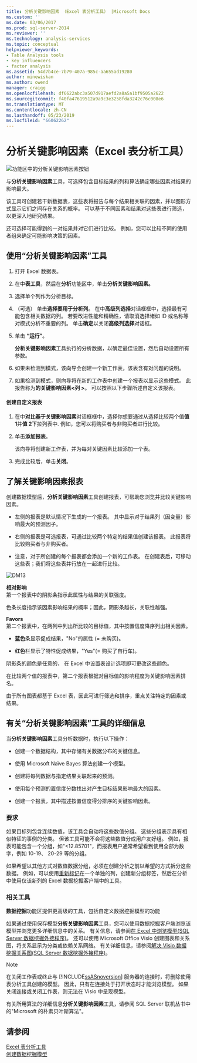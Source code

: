 ```yaml
---
title: 分析关键影响因素 （Excel 表分析工具） |Microsoft Docs
ms.custom: ''
ms.date: 03/06/2017
ms.prod: sql-server-2014
ms.reviewer: ''
ms.technology: analysis-services
ms.topic: conceptual
helpviewer_keywords:
- Table Analysis tools
- key influencers
- factor analysis
ms.assetid: 54d7b4ce-7b79-407a-985c-aa655ad19280
author: minewiskan
ms.author: owend
manager: craigg
ms.openlocfilehash: df6622abc3a507d917aefd2a8a5a1bf9505a2622
ms.sourcegitcommit: f40fa47619512a9a9c3e3258fda3242c76c008e6
ms.translationtype: MT
ms.contentlocale: zh-CN
ms.lasthandoff: 05/23/2019
ms.locfileid: "66062262"
---
```

# <a name="analyze-key-influencers-table-analysis-tools-for-excel"></a>分析关键影响因素（Excel 表分析工具）
  ![功能区中的分析关键影响因素按钮](media/tat-aki.gif "功能区中的分析关键影响因素按钮")  
  
 与**分析关键影响因素**工具，可选择包含目标结果的列和算法确定哪些因素对结果的影响最大。  
  
 该工具可创建若干新数据表，这些表将报告与每个结果相关联的因素，并以图形方式显示它们之间存在关系的概率。 可以基于不同因素和结果对这些表进行筛选，以更深入地研究结果。  
  
 还可选择可能得到的一对结果并对它们进行比较。 例如，您可以比较不同的使用者组来确定可能影响决策的因素。  
  
## <a name="using-the-analyze-key-influencers-tool"></a>使用“分析关键影响因素”工具  
  
1.  打开 Excel 数据表。  
  
2.  在中**表工具**，然后在**分析**功能区中，单击**分析关键影响因素。**  
  
3.  选择单个列作为分析目标。  
  
4.  （可选） 单击**选择要用于分析列**。 在中**高级列选择**对话框框中，选择最有可能包含相关数据的列。 若要改进性能和精确性，请取消选择诸如 ID 或名称等对模式分析不重要的列。 单击**确定**以关闭**高级列选择**对话框。  
  
5.  单击 **“运行”**。  
  
     **分析关键影响因素**工具执行的分析数据，以确定最佳设置，然后自动设置所有参数。  
  
6.  如果未检测到模式，该向导会创建一个新工作表，该表含有对问题的说明。  
  
7.  如果检测到模式，则向导将在新的工作表中创建一个报表以显示这些模式。 此报告称为**的关键影响因素\<列 >**。 可以按照以下步骤所述自定义该报表。  
  
#### <a name="create-a-custom-report"></a>创建自定义报表  
  
1.  在中**对比基于关键影响因素**对话框框中，选择你想要通过从选择比较两个值**值 1**并**值 2**下拉列表中. 例如，您可以将购买者与非购买者进行比较。  
  
2.  单击**添加报表**。  
  
     该向导将创建新工作表，并为每对关键因素比较添加一个表。  
  
3.  完成比较后，单击**关闭**。  
  
## <a name="understanding-the-key-influencers-report"></a>了解关键影响因素报表  
 创建数据模型后，**分析关键影响因素**工具创建报表，可帮助您浏览并比较关键影响因素。  
  
-   左侧的报表是默认情况下生成的一个报表。 其中显示对于结果列（因变量）影响最大的预测因子。  
  
-   右侧的报表是可选报表，可通过比较两个特定的结果值创建该报表。 此报表将比较购买者与非购买者。  
  
-   注意，对于所创建的每个报表都会添加一个新的工作表。 在创建表后，可移动这些表；我们将这些表并行放在一起进行比较。  
  
 ![DM13](media/dm13-tat-aki-report.gif "DM13")  
  
 **相对影响**  
 第一个报表中的阴影条指示此属性与结果的关联强度。  
  
 色条长度指示该因素影响结果的概率；因此，阴影条越长，关联性越强。  
  
 **Favors**  
 第二个报表中，在两列中列出所比较的目标值，其中按置信度降序列出相关因素。  
  
-   **蓝色**条显示促成结果，"No"的属性 (= 未购买)。  
  
-   **红色**栏显示了特性促成结果，"Yes"(= 购买了自行车)。  
  
 阴影条的颜色是任意的， 在 Excel 中设置表设计选项即可更改这些颜色。  
  
 在比较两个值的报表中，第二个报表根据对目标值的影响程度为关键影响因素排名。  
  
 由于所有图表都基于 Excel 表，因此可进行筛选和排序，重点关注特定的因素或结果。  
  
## <a name="more-about-the-analyze-key-influencers-tool"></a>有关“分析关键影响因素”工具的详细信息  
 当**分析关键影响因素**工具分析数据时，执行以下操作：  
  
-   创建一个数据结构，其中存储有关数据分布的关键信息。  
  
-   使用 Microsoft Naïve Bayes 算法创建一个模型。  
  
-   创建将每列数据与指定结果关联起来的预测。  
  
-   使用每个预测的置信度分数找出对产生目标结果影响最大的因素。  
  
-   创建一个报表，其中描述按置信度得分排序的关键影响因素。  
  
### <a name="requirements"></a>要求  
 如果目标列包含连续数值，该工具会自动将这些数值分组。 这些分组表示具有相似特征的事例的分类。 但该工具可能不会将这些数值分成用户友好组。 例如，报表可能包含一个分组，如"\<12.85701"，而报表用户通常希望看到使用全部为数字，例如 10-19、 20-29 等的分组。  
  
 如果希望以其他方式对数值数据分组，必须在创建分析之前以希望的方式拆分这些数据。 例如，可以使用[重新标记](relabel-sql-server-data-mining-add-ins.md)在一个单独的列，创建新分组标签，然后在分析中使用仅该新列的 Excel 数据挖掘客户端中的工具。  
  
### <a name="related-tools"></a>相关工具  
 **数据挖掘**功能区提供更高级的工具，包括自定义数据挖掘模型的功能  
  
 如果通过使用保存模型**分析关键影响因素**工具，您可以使用数据挖掘客户端浏览该模型并浏览更多详细信息中的关系。 有关信息，请参阅[在 Excel 中浏览模型&#40;SQL Server 数据挖掘外接程序&#41;](browsing-models-in-excel-sql-server-data-mining-add-ins.md)。 还可以使用 Microsoft Office Visio 创建图表和关系图，将关系显示为分类或依赖关系网络。 有关详细信息，请参阅[解决 Visio 数据挖掘关系图&#40;SQL Server 数据挖掘外接程序&#41;](troubleshooting-visio-data-mining-diagrams-sql-server-data-mining-add-ins.md)。  
  
> [!NOTE]  
>  在关闭工作表或终止与 [!INCLUDE[ssASnoversion](../includes/ssasnoversion-md.md)] 服务器的连接时，将删除使用表分析工具创建的模型。 因此，只有在连接处于打开状态时才能浏览模型。 如果关闭连接或关闭工作表，则无法在 Visio 中呈现模型。  
  
 有关所用算法的详细信息**分析关键影响因素**工具，请参阅 SQL Server 联机丛书中的"Microsoft 的朴素贝叶斯算法"。  
  
## <a name="see-also"></a>请参阅  
 [Excel 表分析工具](table-analysis-tools-for-excel.md)   
 [创建数据挖掘模型](creating-a-data-mining-model.md)  
  
  
